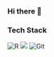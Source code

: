 ### Hi there 👋

<!--
**aswanijehangeer/aswanijehangeer** is a ✨ _special_ ✨ repository because its `README.md` (this file) appears on your GitHub profile.

Here are some ideas to get you started:

### About Me 👩‍💼

- 👀💻 I’m Jehangeer, a learned R/Shiny Programmer, working indepently as freelancer at Upwork. 
- 🎓 I graduated in August 2022 with a bachelor's in Statistics with a CGPA of 2.9. 
- 🌱 I’m currently learning advanced R Shiny, Cloud Computing, and Machine Learning.
- 🤔 I’m looking for help with finding job in R and R Shiny industry. 
- 💬 Ask me about statistics, R, Shiny, and Chess.
- 😄 Pronouns: He/Him.
- ⚡ Fun fact: Chess Lover.
-->

### Tech Stack

![R](https://img.shields.io/badge/r-%23276DC3.svg?style=for-the-badge&logo=r&logoColor=white)
[![](https://img.shields.io/badge/Shiny-shinyapps.io-blue?style=flat&labelColor=white&logo=RStudio&logoColor=blue)](https://matt.dray.shinyapps.io/randoflag/)
![Git](https://img.shields.io/badge/git-%23F05033.svg?style=for-the-badge&logo=git&logoColor=white)
